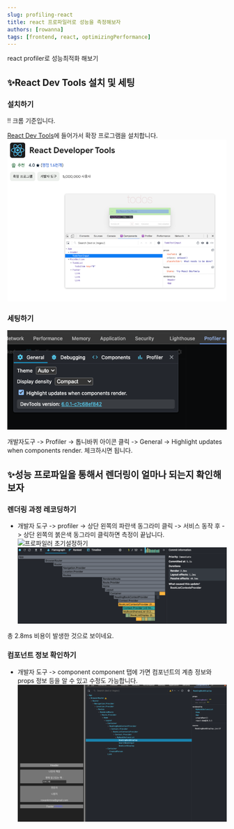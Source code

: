 ```yaml
---
slug: profiling-react
title: react 프로파일러로 성능을 측정해보자
authors: [rowanna]
tags: [frontend, react, optimizingPerformance]
---
```


react profiler로 성능최적화 해보기

<!-- truncate -->

## ✨React Dev Tools 설치 및 세팅

### 설치하기

‼️ 크롬 기준입니다.

[React Dev Tools](https://chromewebstore.google.com/detail/react-developer-tools/fmkadmapgofadopljbjfkapdkoienihi?hl=ko)에 들어가서 확장 프로그램을 설치합니다.
![alt text](image-1.png)

### 세팅하기

![프로파일러 초기설정하기](image.png)

개발자도구 -> Profiler -> 톱니바퀴 아이콘 클릭 -> General -> Highlight updates when components render. 체크하시면 됩니다.

## ✨성능 프로파일을 통해서 렌더링이 얼마나 되는지 확인해보자

### 렌더링 과정 레코딩하기

- 개발자 도구 -> profiler -> 상단 왼쪽의 파란색 동그라미 클릭 -> 서비스 동작 후 -> 상단 왼쪽의 붉은색 동그라미 클릭하면 측정이 끝납니다.
  ![프로파일러 초기설정하기](video.gif)
  ![alt text](image-3.png)

총 2.8ms 비용이 발생한 것으로 보이네요.

### 컴포넌트 정보 확인하기

- 개발자 도구 -> component
  component 탭에 가면 컴포넌트의 계층 정보와 props 정보 등을 알 수 있고 수정도 가능합니다.
  ![alt text](image-2.png)
